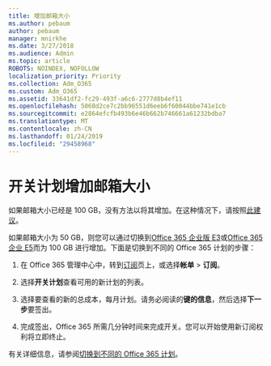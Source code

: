 ```yaml
---
title: 增加邮箱大小
ms.author: pebaum
author: pebaum
manager: mnirkhe
ms.date: 3/27/2018
ms.audience: Admin
ms.topic: article
ROBOTS: NOINDEX, NOFOLLOW
localization_priority: Priority
ms.collection: Adm_O365
ms.custom: Adm_O365
ms.assetid: 33641df2-fc29-493f-a6c6-2777d8b4ef11
ms.openlocfilehash: 5068d2ce7c2bb96551d6eeb6f60044bbe741e1cb
ms.sourcegitcommit: e2864efcfb493b6e46b662b746661a61232bdba7
ms.translationtype: MT
ms.contentlocale: zh-CN
ms.lasthandoff: 01/24/2019
ms.locfileid: "29458968"
---
```

# <a name="switch-plans-to-increase-mailbox-size"></a>开关计划增加邮箱大小

如果邮箱大小已经是 100 GB，没有方法以将其增加。在这种情况下，请按照[此建议](https://support.office.com/client/e57572ff-0ba7-4782-ba5d-cdac3142ea71)。 
  
如果邮箱大小为 50 GB，则您可以通过切换到[Office 365 企业版 E3](https://products.office.com/en-us/business/office-365-enterprise-e3-business-software)或[Office 365 企业 E5](https://products.office.com/en-us/business/office-365-enterprise-e5-business-software)而为 100 GB 进行增加。下面是切换到不同的 Office 365 计划的步骤：
  
1. 在 Office 365 管理中心中，转到[订阅](https://go.microsoft.com/fwlink/p/?linkid=842054)页上，或选择**帐单** \> **订阅**。
    
2. 选择**开关计划**查看可用的新计划的列表。 
    
3. 选择要查看的新的总成本，每月计划。请务必阅读的**键的信息**，然后选择**下一步**要签出。 
    
4. 完成签出，Office 365 所需几分钟时间来完成开关。您可以开始使用新订阅权利将立即终止。
    
有关详细信息，请参阅[切换到不同的 Office 365 计划](https://support.office.com/article/73318661-8f33-478b-bcc7-fb8d69dbb22a)。
  

